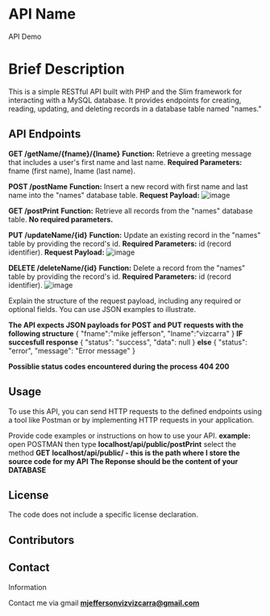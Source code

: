 # API Name
API Demo

# Brief Description
This is a simple RESTful API built with PHP and the Slim framework for interacting with a 
MySQL database. It provides endpoints for creating, reading, updating, and deleting records in a database table named "names."
 
## API Endpoints
**GET /getName/{fname}/{lname}**
**Function:** Retrieve a greeting message that includes a user's first name and last name.
**Required Parameters:** fname (first name), lname (last name).

**POST /postName**
**Function:** Insert a new record with first name and last name into the "names" database table.
**Request Payload:** ![image](https://github.com/emm-jee/API/assets/145326653/753b7e2e-6f72-497a-b4a9-87ce7f1c917e)

**GET /postPrint**
**Function:** Retrieve all records from the "names" database table.
**No required parameters.**

**PUT /updateName/{id}**
**Function:** Update an existing record in the "names" table by providing the record's id.
**Required Parameters:** id (record identifier).
**Request Payload:** ![image](https://github.com/emm-jee/API/assets/145326653/fff4b3cd-93dc-4fe7-bfc5-cbaca11b844c)

**DELETE /deleteName/{id}**
**Function:** Delete a record from the "names" table by providing the record's id.
**Required Parameters:** id (record identifier).
![image](https://github.com/emm-jee/API/assets/145326653/14cdec0e-1fd7-472c-8958-36b20a335e46)

Explain the structure of the request payload, including any required or optional fields.
You can use JSON examples to illustrate.

**The API expects JSON payloads for POST and PUT requests with the following structure**
{
    "fname":"mike jefferson",
    "lname":"vizcarra"
}
**IF succesfull response**
{
    "status": "success",
    "data": null
}
**else**
{
    "status": "error",
    "message": "Error message"
}

**Possiblie status codes encountered during the process
404
200**

## Usage
To use this API, you can send HTTP requests to the defined endpoints using a tool like Postman or 
by implementing HTTP requests in your application.

Provide code
examples or instructions on how to use your API.
**example:**
open POSTMAN then type **localhost/api/public/postPrint** select the method **GET**
**localhost/api/public/ - this is the path where I store the source code for my API**
**The Reponse should be the content of your DATABASE**
 
## License
The code does not include a specific license declaration. 
 


## Contributors



## Contact
Information


Contact me via gmail **mjeffersonvizvizcarra@gmail.com**
